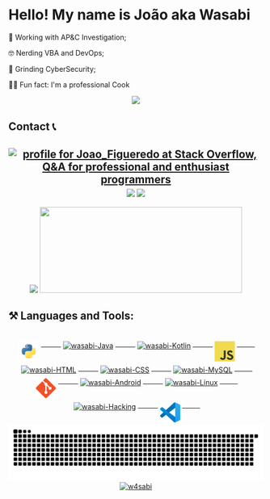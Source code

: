 <h1> Hello! My name is João aka Wasabi </h1>

<div align="center">
    <div align ="left">
        <p>💼 Working with AP&C Investigation;</p>
        <p>🤓 Nerding VBA and DevOps;</p>
        <p>💪 Grinding CyberSecurity;</p>
        <p>👨‍🍳 Fun fact: I'm a professional Cook</p>
    </div>
    <img src ="https://media4.giphy.com/media/npnevRsQRUc5a/giphy.gif"/>
</div>

## Contact 📞

<h2 align="center">
    <div style="display inline-block">
        <a href="https://stackoverflow.com/users/15944321/joao-figueredo"><img src="https://stackoverflow.com/users/flair/15944321.png?theme=dark" width="208" height="58" alt="profile for Joao_Figueredo at Stack Overflow, Q&amp;A for professional and enthusiast programmers" title="profile for Joao_Figueredo at Stack Overflow, Q&amp;A for professional and enthusiast programmers"></a>
  </div>
    <div align="center">
        <a href="mailto:jp.figueredo8@gmail.com"><img align="center" height="30em" src="https://img.shields.io/badge/Gmail-D14836?style=for-the-badge&logo=gmail&logoColor=green"/></a>
        <a href="https://www.linkedin.com/in/joao-figueredo/"><img align="center" height="30em" src="https://img.shields.io/badge/LinkedIn-0077B5?style=for-the-badge&logo=linkedin&logoColor=green"/></a>
    </div>
</h2>


<div align="center">
    <img height="170em" src="https://github-readme-stats.vercel.app/api?username=w4sabi&count_private=true&show_icons=true&theme=chartreuse-dark"/>
    <img height="170em" width="400em" src="https://github-readme-stats.vercel.app/api/top-langs/?username=w4sabi&layout=compact&langs_count=16&theme=chartreuse-dark"/>
</div>

## ⚒️ Languages and Tools:
<div style="display: inline_block" align="center"><br>
        <a href="https://github.com/w4sabi">    
            <img alt="wasabi-Python" src="https://raw.githubusercontent.com/github/explore/80688e429a7d4ef2fca1e82350fe8e3517d3494d/topics/python/python.png" height="40" style="vertical-align:top; margin:4px"/>
            &nbsp;&nbsp;&nbsp;&nbsp;&nbsp;&nbsp;&nbsp;&nbsp;
            <img alt="wasabi-Java" src="https://cdn.jsdelivr.net/gh/devicons/devicon/icons/java/java-original-wordmark.svg" height="40" style="vertical-align:top; margin:4px"/>
            &nbsp;&nbsp;&nbsp;&nbsp;&nbsp;&nbsp;&nbsp;&nbsp;
            <img alt="wasabi-Kotlin" src="https://cdn.jsdelivr.net/gh/devicons/devicon/icons/kotlin/kotlin-original.svg" height="40" style="vertical-align:top; margin:4px"/>
            &nbsp;&nbsp;&nbsp;&nbsp;&nbsp;&nbsp;&nbsp;&nbsp;
            <img alt="wasabi-Javascript" src="https://raw.githubusercontent.com/github/explore/80688e429a7d4ef2fca1e82350fe8e3517d3494d/topics/javascript/javascript.png" height="40" style="vertical-align:top; margin:4px"/>
            &nbsp;&nbsp;&nbsp;&nbsp;&nbsp;&nbsp;&nbsp;&nbsp;
            <img alt="wasabi-HTML" src="https://cdn.jsdelivr.net/gh/devicons/devicon/icons/html5/html5-original.svg" height="40" style="vertical-align:top; margin:4px"/>
            &nbsp;&nbsp;&nbsp;&nbsp;&nbsp;&nbsp;&nbsp;&nbsp;
            <img alt="wasabi-CSS" src="https://cdn.jsdelivr.net/gh/devicons/devicon/icons/css3/css3-original.svg" height="40" style="vertical-align:top; margin:4px"/>
            &nbsp;&nbsp;&nbsp;&nbsp;&nbsp;&nbsp;&nbsp;&nbsp;
            <img alt="wasabi-MySQL" src="https://cdn.jsdelivr.net/gh/devicons/devicon/icons/mysql/mysql-original.svg" height="40" style="vertical-align:top; margin:4px"/>
            &nbsp;&nbsp;&nbsp;&nbsp;&nbsp;&nbsp;&nbsp;&nbsp;
            <img alt="wasabi-Git" src="https://raw.githubusercontent.com/devicons/devicon/master/icons/git/git-original.svg" height="40" style="vertical-align:top; margin:4px"/>
            &nbsp;&nbsp;&nbsp;&nbsp;&nbsp;&nbsp;&nbsp;&nbsp;
            <img alt="wasabi-Android" src="https://cdn.jsdelivr.net/gh/devicons/devicon/icons/android/android-original.svg" height="40" style="vertical-align:top; margin:4px"/>
            &nbsp;&nbsp;&nbsp;&nbsp;&nbsp;&nbsp;&nbsp;&nbsp;
            <img alt="wasabi-Linux" src="https://cdn.jsdelivr.net/gh/devicons/devicon/icons/linux/linux-original.svg" height="40" style="vertical-align:top; margin:4px"/>
            &nbsp;&nbsp;&nbsp;&nbsp;&nbsp;&nbsp;&nbsp;&nbsp;
            <img alt="wasabi-Hacking" src="https://img.icons8.com/ios/50/000000/hacker.png" height="40" style="vertical-align:top; margin:4px"/>
            &nbsp;&nbsp;&nbsp;&nbsp;&nbsp;&nbsp;&nbsp;&nbsp;
            <img alt="wasabi-VS-Code" src="https://raw.githubusercontent.com/github/explore/80688e429a7d4ef2fca1e82350fe8e3517d3494d/topics/visual-studio-code/visual-studio-code.png" height="40" style="vertical-align:top; margin:4px">
            &nbsp;&nbsp;&nbsp;&nbsp;&nbsp;&nbsp;&nbsp;&nbsp;
        <img src="https://github.com/w4sabi/w4sabi/blob/output/github-contribution-grid-snake.svg"/> 
        <a href="https://github.com/w4sabi"><img align="center" height="30em" src="https://profile-counter.glitch.me/w4sabi/count.svg" alt="w4sabi" /></a>
    </a>
</div>


